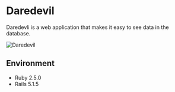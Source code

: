 # Daredevil

Daredevli is a web application that makes it easy to see data in the database.

![Daredevil](https://orig00.deviantart.net/3248/f/2008/143/b/b/daredevil_by_jebriodo.jpg)


## Environment

- Ruby 2.5.0
- Rails 5.1.5
